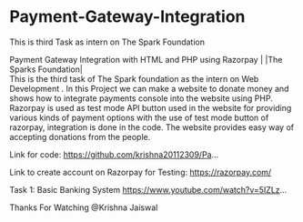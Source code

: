 # Payment-Gateway-Integration
This is third Task as intern on The Spark Foundation

Payment Gateway Integration with HTML and PHP  using Razorpay | |The Sparks Foundation|   
 This is the third task of The Spark foundation as the intern on Web Development . In this Project we can make a website to donate money and  shows how to integrate payments console into the website using PHP. Razorpay is used as test mode API button used in the website for providing various kinds of payment options with the use of test mode button of razorpay, integration is done in the code. The website provides easy way of accepting donations from the people. 

Link for code: https://github.com/krishna20112309/Pa...

Link to create account on Razorpay for Testing:
 https://razorpay.com/ 

Task 1: Basic Banking System 
https://www.youtube.com/watch?v=5IZLz...


Thanks For Watching 
@Krishna Jaiswal
